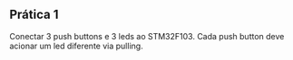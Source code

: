 ## Prática 1
Conectar 3 push buttons e 3 leds ao STM32F103. Cada push button deve acionar um led diferente via pulling.